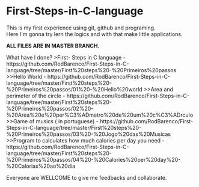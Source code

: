 # First-Steps-in-C-language
This is my first experience using git, github and programing.<br>
Here I'm gonna try lern the logics and with that make little applications.
<p><b>ALL FILES ARE IN MASTER BRANCH.</b></p>
What have I done?
>First- Steps in C language -https://github.com/RodBarenco/First-Steps-in-C-language/tree/master/First%20steps%20-%20Primeiros%20passos
>>Hello World - https://github.com/RodBarenco/First-Steps-in-C-language/tree/master/First%20steps%20-%20Primeiros%20passos/01%20-%20Hello%20world
>>Area and perimeter of the circle - https://github.com/RodBarenco/First-Steps-in-C-language/tree/master/First%20steps%20-%20Primeiros%20passos/02%20-%20Area%20e%20per%C3%ADmetro%20de%20um%20c%C3%ADrculo
>>Game of musics ( in portuguese) - https://github.com/RodBarenco/First-Steps-in-C-language/tree/master/First%20steps%20-%20Primeiros%20passos/03%20-%20Jogo%20das%20Musicas
>>Program to calculates how much calories per day you need - https://github.com/RodBarenco/First-Steps-in-C-language/tree/master/First%20steps%20-%20Primeiros%20passos/04%20-%20Calories%20per%20day%20-%20Calorias%20ao%20dia 
<p>Everyone are WELLCOME to give me feedbacks and collaborate.</P>
